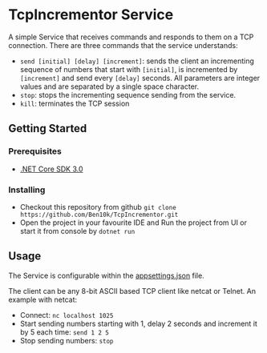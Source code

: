 # TcpIncrementor Service

A simple Service that receives commands and responds to them on a TCP connection.
There are three commands that the service understands:
* `send [initial] [delay] [increment]`: sends the client an incrementing sequence of numbers that start with `[initial]`, is incremented by `[increment]` and send every `[delay]` seconds.
All parameters are integer values and are separated by a single space character.
* `stop`: stops the incrementing sequence sending from the service.
* `kill`: terminates the TCP session

## Getting Started

### Prerequisites
* [.NET Core SDK 3.0](https://dotnet.microsoft.com/download/dotnet-core/3.0)

### Installing
* Checkout this repository from github `git clone https://github.com/Ben10k/TcpIncrementor.git`
* Open the project in your favourite IDE and Run the project from UI or start it from console by `dotnet run`

## Usage

The Service is configurable within the [appsettings.json](appsettings.json) file.

The client can be any 8-bit ASCII based TCP client like netcat or Telnet.
An example with netcat:
* Connect: `nc localhost 1025`
* Start sending numbers starting with 1, delay 2 seconds and increment it by 5 each time: `send 1 2 5`
* Stop sending numbers: `stop`

